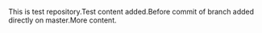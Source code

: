 This is test repository.Test content added.Before commit of branch added directly on master.More content.
